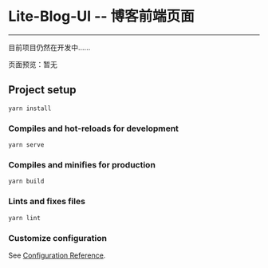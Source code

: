 

# Lite-Blog-UI -- 博客前端页面

------

目前项目仍然在开发中......

页面预览：暂无

## Project setup
```
yarn install
```

### Compiles and hot-reloads for development
```
yarn serve
```

### Compiles and minifies for production
```
yarn build
```

### Lints and fixes files
```
yarn lint
```

### Customize configuration
See [Configuration Reference](https://cli.vuejs.org/config/).

